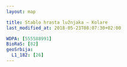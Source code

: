 ```yaml
---
layout: map

title: Stablo hrasta lužnjaka – Kolare
last_modified_at: 2018-05-23T08:07:30+02:00

WDPA: [555588991]
BioRaS: [82]
geoSrbija:
  L1_182: [26]
---
```

